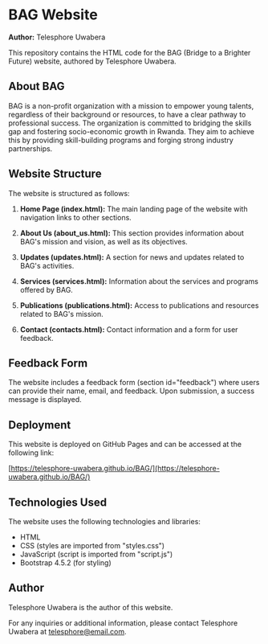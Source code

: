 # BAG Website

**Author:** Telesphore Uwabera

This repository contains the HTML code for the BAG (Bridge to a Brighter Future) website, authored by Telesphore Uwabera.

## About BAG

BAG is a non-profit organization with a mission to empower young talents, regardless of their background or resources, to have a clear pathway to professional success. The organization is committed to bridging the skills gap and fostering socio-economic growth in Rwanda. They aim to achieve this by providing skill-building programs and forging strong industry partnerships.

## Website Structure

The website is structured as follows:

1. **Home Page (index.html):** The main landing page of the website with navigation links to other sections.

2. **About Us (about_us.html):** This section provides information about BAG's mission and vision, as well as its objectives.

3. **Updates (updates.html):** A section for news and updates related to BAG's activities.

4. **Services (services.html):** Information about the services and programs offered by BAG.

5. **Publications (publications.html):** Access to publications and resources related to BAG's mission.

6. **Contact (contacts.html):** Contact information and a form for user feedback.

## Feedback Form

The website includes a feedback form (section id="feedback") where users can provide their name, email, and feedback. Upon submission, a success message is displayed.

## Deployment

This website is deployed on GitHub Pages and can be accessed at the following link:

[https://telesphore-uwabera.github.io/BAG/](https://telesphore-uwabera.github.io/BAG/)

## Technologies Used

The website uses the following technologies and libraries:

- HTML
- CSS (styles are imported from "styles.css")
- JavaScript (script is imported from "script.js")
- Bootstrap 4.5.2 (for styling)

## Author

Telesphore Uwabera is the author of this website.

For any inquiries or additional information, please contact Telesphore Uwabera at [telesphore@email.com](mailto:telesphore@email.com).
